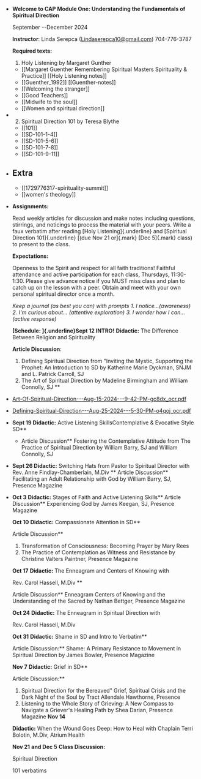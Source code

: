 - **Welcome to CAP Module One: Understanding the Fundamentals of Spiritual Direction**
  
  September --December 2024
  
  **Instructor**: Linda Serepca (<Lindaserepca10@gmail.com>) 704-776-3787
  
  **Required texts:**
  1. Holy Listening by Margaret Gunther
	- [[Margaret Guenther  Remembering Spiritual Masters  Spirituality & Practice]] [[Holy Listening notes]]
	- [[Guenther_1992]] [[Guenther-notes]]
	- [[Welcoming the stranger]]
	- [[Good Teachers]]
	- [[Midwife to the soul]]
	- [[Women and spiritual direction]]
- 2. Spiritual Direction 101 by Teresa Blythe
	- [[101]]
	- [[SD-101-1-4]]
	- [[SD-101-5-6]]
	- [[SD-101-7-8]]
	- [[SD-101-9-11]]
- ## Extra
	- [[1729776317-spirituality-summit]]
	- [[women's theology]]
- **Assignments:**
  
  Read weekly articles for discussion and make notes  including questions, stirrings, and noticings to process the material with your peers.  Write a faux verbatim after reading [Holy Listening]{.underline} and [Spiritual Direction 101]{.underline} [(due Nov 21 or]{.mark} [Dec 5]{.mark} class) to present to the class.
  
  **Expectations:**
  
  Openness to the Spirit and respect for all faith traditions!  Faithful attendance and active participation for each class, Thursdays, 11:30-1:30. Please give advance notice if you MUST miss class and plan to catch up on the lesson with a peer.  Obtain and meet with your own personal spiritual director once a month.
  
  *Keep a journal (as best you can) with prompts 1. I notice...(awareness) 2. I'm curious about... (attentive exploration) 3.  I wonder how I can... (active response)*
  
  **[Schedule: ]{.underline}Sept 12 INTRO!**
  **Didactic:** The Difference Between Religion and Spirituality
  
  **Article Discussion**:
  
  1. Defining Spiritual Direction from "Inviting the Mystic, Supporting the Prophet: An Introduction to SD by Katherine Marie Dyckman, SNJM and L. Patrick Carroll, SJ 
  2. The Art of Spiritual Direction by Madeline Birmingham and William Connolly, SJ **
- [Art-Of-Spiritual-Direction---Aug-15-2024---9-42-PM-gc8dx_ocr.pdf](../assets/Art-Of-Spiritual-Direction---Aug-15-2024---9-42-PM-gc8dx_ocr_1738243095136_0.pdf)
- [Defining-Spiritual-Direction---Aug-25-2024---5-30-PM-o4qoj_ocr.pdf](../assets/Defining-Spiritual-Direction---Aug-25-2024---5-30-PM-o4qoj_ocr_1738243138828_0.pdf)
- **Sept 19 Didactic:** Active Listening SkillsContemplative & Evocative Style SD**
	- Article Discussion** Fostering the Contemplative Attitude from The Practice of Spiritual Direction by William Barry, SJ and William Connolly, SJ
- **Sept 26 Didactic:** Switching Hats from Pastor to Spiritual Director
  with Rev. Anne Findlay-Chamberlain, M.Div ** Article Discussion** Facilitating an Adult Relationship with God by William Barry, SJ, Presence Magazine
- **Oct 3** **Didactic:** Stages of Faith and Active Listening Skills**
  Article Discussion** Experiencing God by James Keegan, SJ, Presence Magazine
  
  **Oct 10** **Didactic:** Compassionate Attention in SD**
  
  Article Discussion** 
  
  1. Transformation of Consciousness: Becoming Prayer by Mary Rees
  2. The Practice of Contemplation as Witness and Resistance by Christine Valters Paintner, Presence Magazine
  
  **Oct 17** **Didactic:** The Enneagram and Centers of Knowing with
  
  Rev. Carol Hassell, M.Div **
  
  Article Discussion** Enneagram Centers of Knowing and the Understanding of the Sacred by Nathan Bettger, Presence Magazine
  
  **Oct 24** **Didactic:** The Enneagram in Spiritual Direction with
  
  Rev. Carol Hassell, M.Div
  
  **Oct 31** **Didactic:** Shame in SD and Intro to Verbatim**
  
  Article Discussion:** Shame: A Primary Resistance to Movement in Spiritual Direction by James Bowler, Presence Magazine
  
  **Nov 7** **Didactic:** Grief in SD**
  
  Article Discussion:** 
  1. Spiritual Direction for the Bereaved" Grief, Spiritual Crisis and the Dark Night of the Soul by Tract Allendale Hawthorne, Presence
  2. Listening to the Whole Story of Grieving: A New Compass to Navigate a Griever's Healing Path by Shea Darian, Presence Magazine
  **Nov 14** 
  
  **Didactic:** When the Wound Goes Deep: How to Heal with Chaplain Terri Bolotin, M.Div, Atrium Health
  
  **Nov 21** **and Dec 5** **Class Discussion:** 
  
  Spiritual Direction
  
  101 verbatims